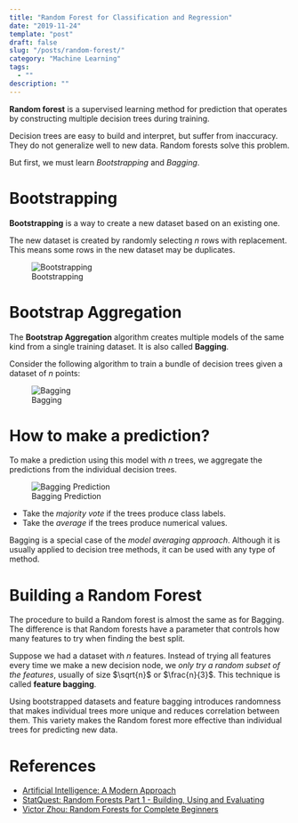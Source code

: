```yaml
---
title: "Random Forest for Classification and Regression"
date: "2019-11-24"
template: "post"
draft: false
slug: "/posts/random-forest/"
category: "Machine Learning"
tags:
  - ""
description: ""
---
```


**Random forest** is a supervised learning method for prediction that operates by constructing multiple decision trees during training.

Decision trees are easy to build and interpret, but suffer from inaccuracy. They do not generalize well to new data. Random forests solve this problem.

But first, we must learn *Bootstrapping* and *Bagging*.

# Bootstrapping

**Bootstrapping** is a way to create a new dataset based on an existing one.

The new dataset is created by randomly selecting $n$ rows with replacement. This means some rows in the new dataset may be duplicates.

<figure style="width: 850px">
	<img src="/media/machine learning/decision trees/bootstrapping.png" alt="Bootstrapping">
	<figcaption>Bootstrapping</figcaption>
</figure>

# Bootstrap Aggregation

The **Bootstrap Aggregation** algorithm creates multiple models of the same kind from a single training dataset. It is also called **Bagging**.

Consider the following algorithm to train a bundle of decision trees given a dataset of $n$ points:

<figure style="width: 600px">
	<img src="/media/machine learning/decision trees/bagging.png" alt="Bagging">
	<figcaption>Bagging</figcaption>
</figure>

# How to make a prediction?

To make a prediction using this model with $n$ trees, we aggregate the predictions from the individual decision trees.

<figure style="width: 650px">
	<img src="/media/machine learning/decision trees/bag-predict.png" alt="Bagging Prediction">
	<figcaption>Bagging Prediction</figcaption>
</figure>

- Take the *majority vote* if the trees produce class labels.
- Take the *average* if the trees produce numerical values.

Bagging is a special case of the *model averaging approach*. Although it is usually applied to decision tree methods, it can be used with any type of method.

# Building a Random Forest

The procedure to build a Random forest is almost the same as for Bagging. The difference is that Random forests have a parameter that controls how many features to try when finding the best split.

Suppose we had a dataset with $n$ features. Instead of trying all features every time we make a new decision node, we *only try a random subset of the features*, usually of size $\sqrt{n}$ or $\frac{n}{3}$. This technique is called **feature bagging**.

Using bootstrapped datasets and feature bagging introduces randomness that makes individual trees more unique and reduces correlation between them. This variety makes the Random forest more effective than individual trees for predicting new data.

# References

- [Artificial Intelligence: A Modern Approach](http://aima.cs.berkeley.edu/)
- [StatQuest: Random Forests Part 1 - Building, Using and Evaluating](https://www.youtube.com/watch?v=J4Wdy0Wc_xQ&t=277s)
- [Victor Zhou: Random Forests for Complete Beginners](https://victorzhou.com/blog/intro-to-random-forests/)
